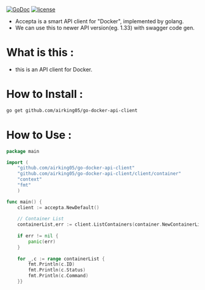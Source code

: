 [![GoDoc](https://godoc.org/github.com/airking05/go-docker-api-client?status.svg)](https://godoc.org/github.com/airking05/go-docker-api-client)
[![license](https://img.shields.io/badge/license-MIT-4183c4.svg)](https://github.com/airking05/go-docker-api-client/blob/master/LICENSE)

- Accepta is a smart API client for "Docker", implemented by golang.
- We can use this to newer API version(eg. 1.33) with swagger code gen.

# What is this :

- this is an API client for Docker.

# How to Install :

```bash
go get github.com/airking05/go-docker-api-client
```

# How to Use :

```Go
package main

import (
	"github.com/airking05/go-docker-api-client"
	"github.com/airking05/go-docker-api-client/client/container"
	"context"
	"fmt"
	)

func main() {
	client := accepta.NewDefault()
	
	// Container List
    containerList,err := client.ListContainers(container.NewContainerListParamsWithContext(context.Background()))
    
    if err != nil {
    	panic(err)
    }
    
    for _,c := range containerList {
   	    fmt.Println(c.ID)
		fmt.Println(c.Status)
		fmt.Println(c.Command)
    }}
    
```